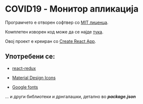 
# COVID19 - Монитор апликација

Програмчето е отворен софтвер со [MIT лиценца](https://github.com/ristep/COVID-19-monitor/blob/master/LICENSE).

Комплетен изворен код може да се најде [тука](https://github.com/ristep/COVID-19-monitor).

Овој проект е креиран со [Create React App](https://github.com/facebook/create-react-app).

## Употребени се:

- [react-redux](https://github.com/reduxjs/react-redux)
  
- [Material Design Icons](https://materialdesignicons.com/)

- [Google fonts](https://fonts.google.com/)

... и други библиотеки и дрнгалашки, детално во ***package.json***
